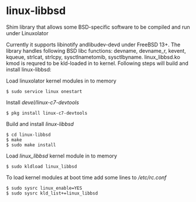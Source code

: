 # linux-libbsd
Shim library that allows some BSD-specific software to be compiled and run under Linuxolator

Currently it supports libinotify andlibudev-devd under FreeBSD 13+.
The library handles following BSD libc functions: devname, devname_r,
kevent, kqueue, strlcat, strlcpy, sysctlnametomib, sysctlbyname.
linux_libbsd.ko kmod is requred to be kld-loaded in to kernel.
Following steps will build and install linux-libbsd:

Load linuxolator kernel modules in to memory

```
$ sudo service linux onestart
```

Install *devel/linux-c7-devtools*

```
$ pkg install linux-c7-devtools
```

Build and install *linux-libbsd*

```
$ cd linux-libbsd
$ make
$ sudo make install
```

Load *linux_libbsd* kernel module in to memory

```
$ sudo kldload linux_libbsd
```

To load kernel modules at boot time add some lines to */etc/rc.conf*

```
$ sudo sysrc linux_enable=YES
$ sudo sysrc kld_list+=linux_libbsd
```
